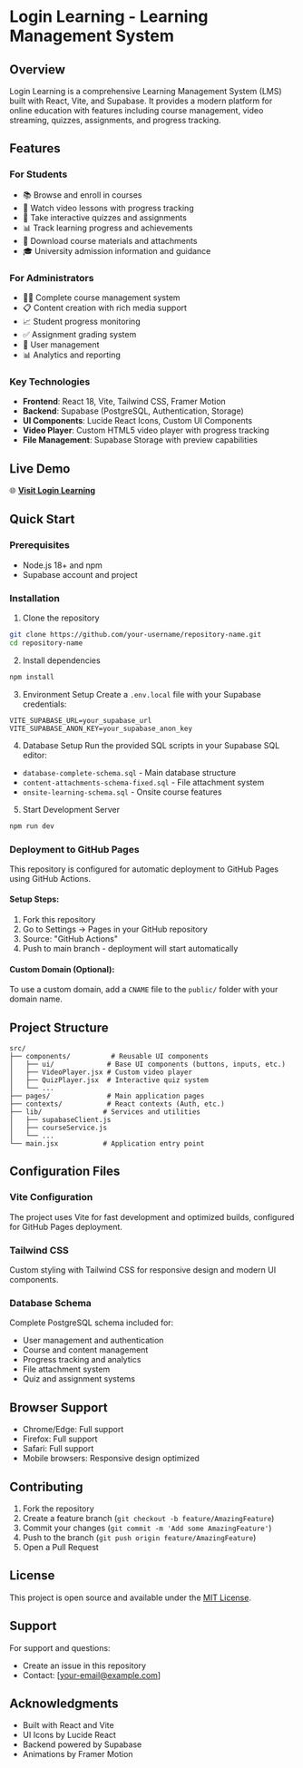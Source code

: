 # Login Learning - Learning Management System

## Overview
Login Learning is a comprehensive Learning Management System (LMS) built with React, Vite, and Supabase. It provides a modern platform for online education with features including course management, video streaming, quizzes, assignments, and progress tracking.

## Features

### For Students
- 📚 Browse and enroll in courses
- 🎥 Watch video lessons with progress tracking
- 📝 Take interactive quizzes and assignments
- 📊 Track learning progress and achievements
- 📄 Download course materials and attachments
- 🎓 University admission information and guidance

### For Administrators
- 👨‍💼 Complete course management system
- 📋 Content creation with rich media support
- 📈 Student progress monitoring
- ✅ Assignment grading system
- 👥 User management
- 📊 Analytics and reporting

### Key Technologies
- **Frontend**: React 18, Vite, Tailwind CSS, Framer Motion
- **Backend**: Supabase (PostgreSQL, Authentication, Storage)
- **UI Components**: Lucide React Icons, Custom UI Components
- **Video Player**: Custom HTML5 video player with progress tracking
- **File Management**: Supabase Storage with preview capabilities

## Live Demo
🌐 **[Visit Login Learning](https://your-username.github.io/repository-name/)**

## Quick Start

### Prerequisites
- Node.js 18+ and npm
- Supabase account and project

### Installation
1. Clone the repository
```bash
git clone https://github.com/your-username/repository-name.git
cd repository-name
```

2. Install dependencies
```bash
npm install
```

3. Environment Setup
Create a `.env.local` file with your Supabase credentials:
```env
VITE_SUPABASE_URL=your_supabase_url
VITE_SUPABASE_ANON_KEY=your_supabase_anon_key
```

4. Database Setup
Run the provided SQL scripts in your Supabase SQL editor:
- `database-complete-schema.sql` - Main database structure
- `content-attachments-schema-fixed.sql` - File attachment system
- `onsite-learning-schema.sql` - Onsite course features

5. Start Development Server
```bash
npm run dev
```

### Deployment to GitHub Pages

This repository is configured for automatic deployment to GitHub Pages using GitHub Actions.

#### Setup Steps:
1. Fork this repository
2. Go to Settings → Pages in your GitHub repository
3. Source: "GitHub Actions"
4. Push to main branch - deployment will start automatically

#### Custom Domain (Optional):
To use a custom domain, add a `CNAME` file to the `public/` folder with your domain name.

## Project Structure

```
src/
├── components/          # Reusable UI components
│   ├── ui/             # Base UI components (buttons, inputs, etc.)
│   ├── VideoPlayer.jsx # Custom video player
│   ├── QuizPlayer.jsx  # Interactive quiz system
│   └── ...
├── pages/              # Main application pages
├── contexts/           # React contexts (Auth, etc.)
├── lib/               # Services and utilities
│   ├── supabaseClient.js
│   ├── courseService.js
│   └── ...
└── main.jsx           # Application entry point
```

## Configuration Files

### Vite Configuration
The project uses Vite for fast development and optimized builds, configured for GitHub Pages deployment.

### Tailwind CSS
Custom styling with Tailwind CSS for responsive design and modern UI components.

### Database Schema
Complete PostgreSQL schema included for:
- User management and authentication
- Course and content management
- Progress tracking and analytics
- File attachment system
- Quiz and assignment systems

## Browser Support
- Chrome/Edge: Full support
- Firefox: Full support
- Safari: Full support
- Mobile browsers: Responsive design optimized

## Contributing
1. Fork the repository
2. Create a feature branch (`git checkout -b feature/AmazingFeature`)
3. Commit your changes (`git commit -m 'Add some AmazingFeature'`)
4. Push to the branch (`git push origin feature/AmazingFeature`)
5. Open a Pull Request

## License
This project is open source and available under the [MIT License](LICENSE).

## Support
For support and questions:
- Create an issue in this repository
- Contact: [your-email@example.com]

## Acknowledgments
- Built with React and Vite
- UI Icons by Lucide React
- Backend powered by Supabase
- Animations by Framer Motion